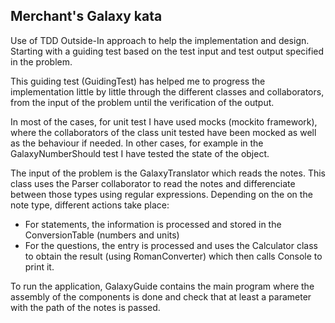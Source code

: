Merchant's Galaxy kata
---------------------------------------------

Use of TDD Outside-In approach to help the implementation and design.
Starting with a guiding test based on the test input and test output specified
in the problem.

This guiding test (GuidingTest) has helped me to progress the implementation little by little
through the different classes and collaborators, from
the input of the problem until the verification of the output.

In most of the cases, for unit test I have used mocks (mockito framework), where
the collaborators of the class unit tested have been mocked as well as the behaviour if needed.
In other cases, for example in the GalaxyNumberShould test I have tested the state of the object.

The input of the problem is the GalaxyTranslator which reads the notes.
This class uses the Parser collaborator to read the notes and differenciate
between those types using regular expressions.
Depending on the on the note type, different actions take place:
- For statements, the information is processed and stored in the ConversionTable (numbers and units)
- For the questions, the entry is processed and uses the Calculator class
to obtain the result (using RomanConverter) which then calls Console to print it.

To run the application, GalaxyGuide contains the main program where the assembly of the components
is done and check that at least a parameter with the path of the notes is passed.

